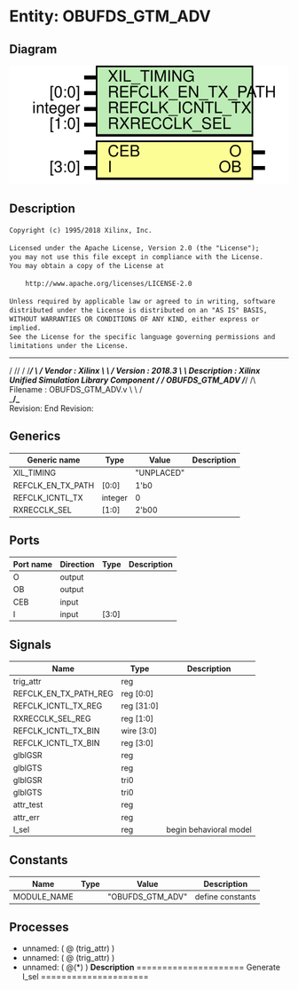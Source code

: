 # Entity: OBUFDS_GTM_ADV

## Diagram

![Diagram](OBUFDS_GTM_ADV.svg "Diagram")
## Description

    Copyright (c) 1995/2018 Xilinx, Inc.
 
    Licensed under the Apache License, Version 2.0 (the "License");
    you may not use this file except in compliance with the License.
    You may obtain a copy of the License at
 
        http://www.apache.org/licenses/LICENSE-2.0
 
    Unless required by applicable law or agreed to in writing, software
    distributed under the License is distributed on an "AS IS" BASIS,
    WITHOUT WARRANTIES OR CONDITIONS OF ANY KIND, either express or implied.
    See the License for the specific language governing permissions and
    limitations under the License.
   ____  ____
  /   /\/   /
 /___/  \  /     Vendor      : Xilinx
 \   \   \/      Version     : 2018.3
  \   \          Description : Xilinx Unified Simulation Library Component
  /   /                        OBUFDS_GTM_ADV
 /___/   /\      Filename    : OBUFDS_GTM_ADV.v
 \   \  /  \
  \___\/\___\
  Revision:
  End Revision:
 
## Generics

| Generic name      | Type    | Value      | Description |
| ----------------- | ------- | ---------- | ----------- |
| XIL_TIMING        |         | "UNPLACED" |             |
| REFCLK_EN_TX_PATH | [0:0]   | 1'b0       |             |
| REFCLK_ICNTL_TX   | integer | 0          |             |
| RXRECCLK_SEL      | [1:0]   | 2'b00      |             |
## Ports

| Port name | Direction | Type  | Description |
| --------- | --------- | ----- | ----------- |
| O         | output    |       |             |
| OB        | output    |       |             |
| CEB       | input     |       |             |
| I         | input     | [3:0] |             |
## Signals

| Name                  | Type       | Description             |
| --------------------- | ---------- | ----------------------- |
| trig_attr             | reg        |                         |
| REFCLK_EN_TX_PATH_REG | reg [0:0]  |                         |
| REFCLK_ICNTL_TX_REG   | reg [31:0] |                         |
| RXRECCLK_SEL_REG      | reg [1:0]  |                         |
| REFCLK_ICNTL_TX_BIN   | wire [3:0] |                         |
| REFCLK_ICNTL_TX_BIN   | reg [3:0]  |                         |
| glblGSR               | reg        |                         |
| glblGTS               | reg        |                         |
| glblGSR               | tri0       |                         |
| glblGTS               | tri0       |                         |
| attr_test             | reg        |                         |
| attr_err              | reg        |                         |
| I_sel                 | reg        | begin behavioral model  |
## Constants

| Name        | Type | Value            | Description       |
| ----------- | ---- | ---------------- | ----------------- |
| MODULE_NAME |      | "OBUFDS_GTM_ADV" | define constants  |
## Processes
- unnamed: ( @ (trig_attr) )
- unnamed: ( @ (trig_attr) )
- unnamed: ( @(*) )
**Description**
=====================
Generate I_sel
=====================

